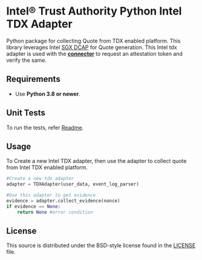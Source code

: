 # Intel® Trust Authority Python Intel TDX Adapter

Python package for collecting Quote from TDX enabled platform. This library leverages Intel [SGX DCAP](https://github.com/intel/SGXDataCenterAttestationPrimitives) for Quote generation. This Intel tdx adapter is used with the [**connector**](../../connector/README.md) to request an attestation token and verify the same. 

## Requirements

- Use **Python 3.8 or newer**.

## Unit Tests
To run the tests, refer [Readme](../../../test/README.md).

## Usage

To Create a new Intel TDX adapter, then use the adapter to collect quote from Intel TDX enabled platform.

```python
#Create a new tdx adapter
adapter = TDXAdapter(user_data, event_log_parser)

#Use this adapter to get evidence
evidence = adapter.collect_evidence(nonce)
if evidence == None:
    return None #error condition
```

## License

This source is distributed under the BSD-style license found in the [LICENSE](../../../LICENSE)
file.